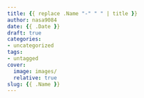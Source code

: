 ```yaml
---
title: {{ replace .Name "-" " " | title }}
author: nasa9084
date: {{ .Date }}
draft: true
categories:
- uncategorized
tags:
- untagged
cover:
  image: images/
  relative: true
slug: {{ .Name }}
---
```

